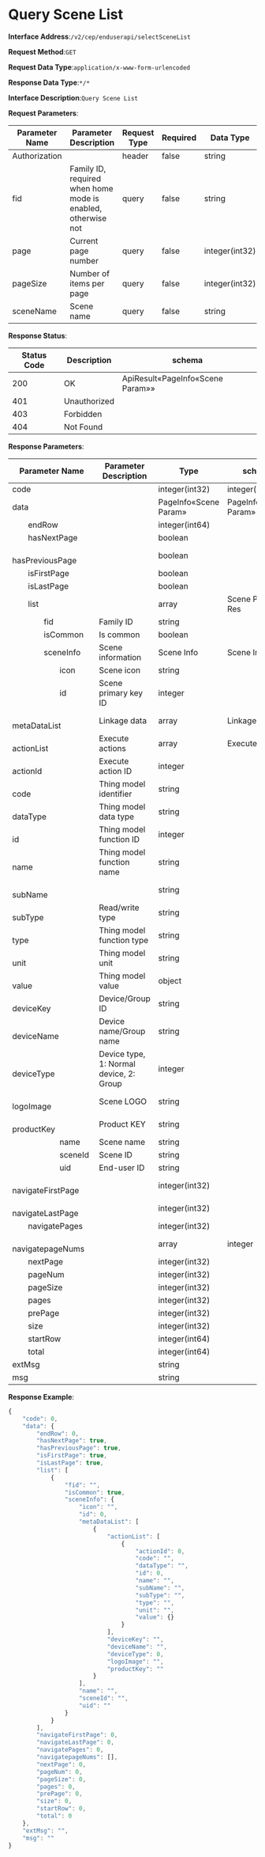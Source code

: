 # Query Scene List


**Interface Address**:`/v2/cep/enduserapi/selectSceneList`


**Request Method**:`GET`


**Request Data Type**:`application/x-www-form-urlencoded`


**Response Data Type**:`*/*`


**Interface Description**:`Query Scene List`


**Request Parameters**:


| Parameter Name | Parameter Description                                   | Request Type | Required | Data Type      | schema |
| -------------- | ------------------------------------------------------- | ------------ | -------- | -------------- | ------ |
| Authorization  |                                                         | header       | false    | string         |        |
| fid            | Family ID, required when home mode is enabled, otherwise not | query        | false    | string         |        |
| page           | Current page number                                     | query        | false    | integer(int32) |        |
| pageSize       | Number of items per page                                | query        | false    | integer(int32) |        |
| sceneName      | Scene name                                              | query        | false    | string         |        |


**Response Status**:


| Status Code | Description  | schema                        |
| ----------- | ------------ | ----------------------------- |
| 200         | OK           | ApiResult«PageInfo«Scene Param»» |
| 401         | Unauthorized |                               |
| 403         | Forbidden    |                               |
| 404         | Not Found    |                               |


**Response Parameters**:


| Parameter Name                                                | Parameter Description                | Type               | schema             |
| ------------------------------------------------------------- | ------------------------------------ | ------------------ | ------------------ |
| code                                                          |                                      | integer(int32)     | integer(int32)     |
| data                                                          |                                      | PageInfo«Scene Param» | PageInfo«Scene Param» |
| &emsp;&emsp;endRow                                            |                                      | integer(int64)     |                    |
| &emsp;&emsp;hasNextPage                                       |                                      | boolean            |                    |
| &emsp;&emsp;hasPreviousPage                                   |                                      | boolean            |                    |
| &emsp;&emsp;isFirstPage                                       |                                      | boolean            |                    |
| &emsp;&emsp;isLastPage                                        |                                      | boolean            |                    |
| &emsp;&emsp;list                                              |                                      | array              | Scene Param Res    |
| &emsp;&emsp;&emsp;&emsp;fid                                   | Family ID                            | string             |                    |
| &emsp;&emsp;&emsp;&emsp;isCommon                              | Is common                            | boolean            |                    |
| &emsp;&emsp;&emsp;&emsp;sceneInfo                             | Scene information                    | Scene Info         | Scene Info         |
| &emsp;&emsp;&emsp;&emsp;&emsp;&emsp;icon                      | Scene icon                           | string             |                    |
| &emsp;&emsp;&emsp;&emsp;&emsp;&emsp;id                        | Scene primary key ID                 | integer            |                    |
| &emsp;&emsp;&emsp;&emsp;&emsp;&emsp;metaDataList              | Linkage data                         | array              | Linkage Data       |
| &emsp;&emsp;&emsp;&emsp;&emsp;&emsp;&emsp;&emsp;actionList    | Execute actions                      | array              | Execute Action     |
| &emsp;&emsp;&emsp;&emsp;&emsp;&emsp;&emsp;&emsp;&emsp;&emsp;actionId | Execute action ID              | integer            |                    |
| &emsp;&emsp;&emsp;&emsp;&emsp;&emsp;&emsp;&emsp;&emsp;&emsp;code | Thing model identifier            | string             |                    |
| &emsp;&emsp;&emsp;&emsp;&emsp;&emsp;&emsp;&emsp;&emsp;&emsp;dataType | Thing model data type          | string             |                    |
| &emsp;&emsp;&emsp;&emsp;&emsp;&emsp;&emsp;&emsp;&emsp;&emsp;id | Thing model function ID            | integer            |                    |
| &emsp;&emsp;&emsp;&emsp;&emsp;&emsp;&emsp;&emsp;&emsp;&emsp;name | Thing model function name        | string             |                    |
| &emsp;&emsp;&emsp;&emsp;&emsp;&emsp;&emsp;&emsp;&emsp;&emsp;subName |                               | string             |                    |
| &emsp;&emsp;&emsp;&emsp;&emsp;&emsp;&emsp;&emsp;&emsp;&emsp;subType | Read/write type                | string             |                    |
| &emsp;&emsp;&emsp;&emsp;&emsp;&emsp;&emsp;&emsp;&emsp;&emsp;type | Thing model function type        | string             |                    |
| &emsp;&emsp;&emsp;&emsp;&emsp;&emsp;&emsp;&emsp;&emsp;&emsp;unit | Thing model unit                 | string             |                    |
| &emsp;&emsp;&emsp;&emsp;&emsp;&emsp;&emsp;&emsp;&emsp;&emsp;value | Thing model value               | object             |                    |
| &emsp;&emsp;&emsp;&emsp;&emsp;&emsp;&emsp;&emsp;deviceKey     | Device/Group ID                     | string             |                    |
| &emsp;&emsp;&emsp;&emsp;&emsp;&emsp;&emsp;&emsp;deviceName    | Device name/Group name              | string             |                    |
| &emsp;&emsp;&emsp;&emsp;&emsp;&emsp;&emsp;&emsp;deviceType    | Device type, 1: Normal device, 2: Group | integer        |                    |
| &emsp;&emsp;&emsp;&emsp;&emsp;&emsp;&emsp;&emsp;logoImage     | Scene LOGO                          | string             |                    |
| &emsp;&emsp;&emsp;&emsp;&emsp;&emsp;&emsp;&emsp;productKey    | Product KEY                         | string             |                    |
| &emsp;&emsp;&emsp;&emsp;&emsp;&emsp;name                      | Scene name                          | string             |                    |
| &emsp;&emsp;&emsp;&emsp;&emsp;&emsp;sceneId                   | Scene ID                            | string             |                    |
| &emsp;&emsp;&emsp;&emsp;&emsp;&emsp;uid                       | End-user ID                         | string             |                    |
| &emsp;&emsp;navigateFirstPage                                 |                                      | integer(int32)     |                    |
| &emsp;&emsp;navigateLastPage                                  |                                      | integer(int32)     |                    |
| &emsp;&emsp;navigatePages                                     |                                      | integer(int32)     |                    |
| &emsp;&emsp;navigatepageNums                                  |                                      | array              | integer            |
| &emsp;&emsp;nextPage                                          |                                      | integer(int32)     |                    |
| &emsp;&emsp;pageNum                                           |                                      | integer(int32)     |                    |
| &emsp;&emsp;pageSize                                          |                                      | integer(int32)     |                    |
| &emsp;&emsp;pages                                             |                                      | integer(int32)     |                    |
| &emsp;&emsp;prePage                                           |                                      | integer(int32)     |                    |
| &emsp;&emsp;size                                              |                                      | integer(int32)     |                    |
| &emsp;&emsp;startRow                                          |                                      | integer(int64)     |                    |
| &emsp;&emsp;total                                             |                                      | integer(int64)     |                    |
| extMsg                                                        |                                      | string             |                    |
| msg                                                           |                                      | string             |                    |


**Response Example**:
```javascript
{
	"code": 0,
	"data": {
		"endRow": 0,
		"hasNextPage": true,
		"hasPreviousPage": true,
		"isFirstPage": true,
		"isLastPage": true,
		"list": [
			{
				"fid": "",
				"isCommon": true,
				"sceneInfo": {
					"icon": "",
					"id": 0,
					"metaDataList": [
						{
							"actionList": [
								{
									"actionId": 0,
									"code": "",
									"dataType": "",
									"id": 0,
									"name": "",
									"subName": "",
									"subType": "",
									"type": "",
									"unit": "",
									"value": {}
								}
							],
							"deviceKey": "",
							"deviceName": "",
							"deviceType": 0,
							"logoImage": "",
							"productKey": ""
						}
					],
					"name": "",
					"sceneId": "",
					"uid": ""
				}
			}
		],
		"navigateFirstPage": 0,
		"navigateLastPage": 0,
		"navigatePages": 0,
		"navigatepageNums": [],
		"nextPage": 0,
		"pageNum": 0,
		"pageSize": 0,
		"pages": 0,
		"prePage": 0,
		"size": 0,
		"startRow": 0,
		"total": 0
	},
	"extMsg": "",
	"msg": ""
}
```